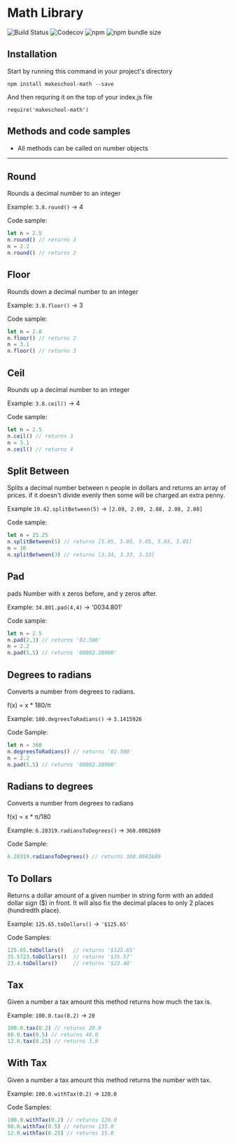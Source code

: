 # Math Library

![Build Status](https://travis-ci.com/jshams/math-library.svg?branch=master)
![Codecov](https://img.shields.io/codecov/c/github/jshams/math-library)
![npm](https://img.shields.io/npm/v/makeschool-math)
![npm bundle size](https://img.shields.io/bundlephobia/min/makeschool-math)

## Installation

Start by running this command in your project's directory
```
npm install makeschool-math --save
```
And then requring it on the top of your index.js file 
```
require('makeschool-math')
```

## Methods and code samples

- All methods can be called on number objects

---

## Round
Rounds a decimal number to an integer

Example: `3.8.round()` -> 4

Code sample:
```javascript
let n = 2.5
n.round() // returns 3
n = 2.2
n.round() // returns 2
```

## Floor
Rounds down a decimal number to an integer

Example: `3.8.floor()` -> 3

Code sample:
```javascript
let n = 2.8
n.floor() // returns 2
n = 3.1
n.floor() // returns 3
```

## Ceil
Rounds up a decimal number to an integer

Example: `3.8.ceil()` -> 4

Code sample:
```javascript
let n = 2.5
n.ceil() // returns 3
n = 3.1
n.ceil() // returns 4
```

## Split Between
Splits a decimal number between n people in dollars and returns an array of prices. if it doesn't divide evenly then some will be charged an extra penny.

Example `10.42.splitBetween(5)` -> `[2.09, 2.09, 2.08, 2.08, 2.08]`

Code sample:
```javascript
let n = 25.25
n.splitBetween(5) // returns [5.05, 5.05, 5.05, 5.05, 5.05]
n = 10
n.splitBetween(3) // returns [3.34, 3.33, 3.33]
```
## Pad
pads Number with x zeros before, and y zeros after. 

Example: `34.801.pad(4,4)` -> '0034.801'

Code sample:
```javascript
let n = 2.5
n.pad(2,3) // returns '02.500'
n = 2.2
n.pad(5,5) // returns '00002.20000'
```

## Degrees to radians
Converts a number from degrees to radians.

f(x) = x * 180/π

Example: `180.degreesToRadians()` -> `3.1415926`

Code Sample:

```javascript
let n = 360
n.degreesToRadians() // returns '02.500'
n = 2.2
n.pad(5,5) // returns '00002.20000'
```

## Radians to degrees
Converts a number from degrees to radians

f(x) = x * π/180

Example: `6.28319.radiansToDegrees()` -> `360.0002689`

Code Sample:
```javascript
6.28319.radiansToDegrees() // returns 360.0002689
```
## To Dollars
Returns a dollar amount of a given number in string form with an added dollar sign ($) in front. It will also fix the decimal places to only 2 places (hundredth place).

Example: `125.65.toDollars()` -> `'$125.65'`

Code Samples:

```javascript
125.65.toDollars()   // returns '$125.65'
35.5723.toDollars()  // returns '$35.57'
23.4.toDollars()     // returns '$23.40'
```
## Tax
Given a number a tax amount this method returns how much the tax is.

Example: `100.0.tax(0.2)` -> `20`
```javascript
100.0.tax(0.2) // returns 20.0
80.0.tax(0.5) // returns 40.0
12.0.tax(0.25) // returns 3.0
```

## With Tax
Given a number a tax amount this method returns the number with tax.

Example: `100.0.withTax(0.2)` -> `120.0`

Code Samples:
```javascript
100.0.withTax(0.2) // returns 120.0
90.0.withTax(0.5) // returns 135.0
12.0.withTax(0.25) // returns 15.0
```